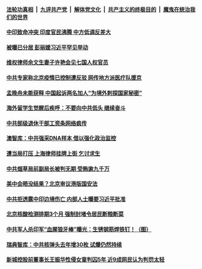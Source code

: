 ####  [法轮功真相](../../../../basic/blob/master/README.md?t=06192343) &nbsp;|&nbsp; [九评共产党](../../../../9ping.md/blob/master/README.md?t=06192343) &nbsp;|&nbsp; [解体党文化](../../../../jtdwh.md/blob/master/README.md?t=06192343)  &nbsp;|&nbsp; [共产主义的终极目的](../../../../gczydzjmd.md/blob/master/README.md?t=06192343) &nbsp;|&nbsp; [魔鬼在统治我们的世界](../../../../mgztzwmdsj.md/blob/master/README.md?t=06192343) 

#### [中印致命冲突 印度官民沸腾 中方低调反差大](../pages/soh5/392116.md?t=06192343) 
#### [被曝已分居 彭丽媛习近平罕见举动](../pages/soh5/391921.md?t=06192343) 
#### [维权律师余文生妻子许艳会见七国人权官员](../pages/soh5/392098.md?t=06192343) 
#### [中共专家称北京疫情已控制遭反驳 网传地方派医疗队援京](../pages/soh5/392083.md?t=06192343) 
#### [孟晚舟未能获释 中国起诉两名加人“为境外刺探国家秘密”](../pages/soh5/392029.md?t=06192343) 
#### [海外留学生觉醒后疾呼：不要向中共低头 继续奋斗](../pages/soh5/392011.md?t=06192343) 
#### [中共部级退休干部工资条网络疯传](../pages/soh5/392023.md?t=06192343) 
#### [澳智库：中共强采DNA样本 借以强化政治监控](../pages/soh5/391957.md?t=06192343) 
#### [遭当局打压 上海律师挂牌上街 乞讨求生](../pages/soh5/391933.md?t=06192343) 
#### [中共烟草局前副局长被判无期 受贿逾九千万](../pages/soh5/391954.md?t=06192343) 
#### [美中会晤没结果？北京审议港版国安法](../pages/soh5/391945.md?t=06192343) 
#### [中共拒透露中印边境伤亡 内部人士曝要习近平批准](../pages/soh5/391915.md?t=06192343) 
#### [北京核酸检测排期3个月 强制封堵令居民断粮断菜](../pages/soh5/391903.md?t=06192343) 
#### [中共军人杀印军“血腥狼牙棒”曝光：生锈钢筋焊铁钉！（图）](../pages/soh5/391906.md?t=06192343) 
#### [瑞典智库：中共核弹头去年增30枚 试爆仍然持续](../pages/soh5/391639.md?t=06192343) 
#### [新城控股前董事长王振华性侵女童判囚5年 近9成网民认为判罚太轻](../pages/soh5/391690.md?t=06192343) 
